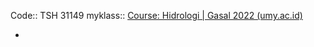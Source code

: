 Code:: TSH 31149
myklass:: [Course: Hidrologi | Gasal 2022 (umy.ac.id)](https://myklass-eng.umy.ac.id/course/view.php?id=1455)

-